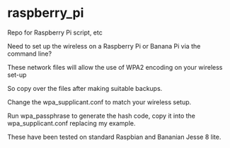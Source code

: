# raspberry_pi
Repo for Raspberry Pi script, etc

Need to set up the wireless on a Raspberry Pi or Banana Pi via the command line?

These network files will allow the use of WPA2 encoding on your wireless set-up

So copy over the files after making suitable backups.

Change the wpa_supplicant.conf to match your wireless setup.

Run wpa_passphrase <SSID> <password> to generate the hash code, copy it into the wpa_supplicant.conf replacing my example.

These have been tested on standard Raspbian and Bananian Jesse 8 lite.
